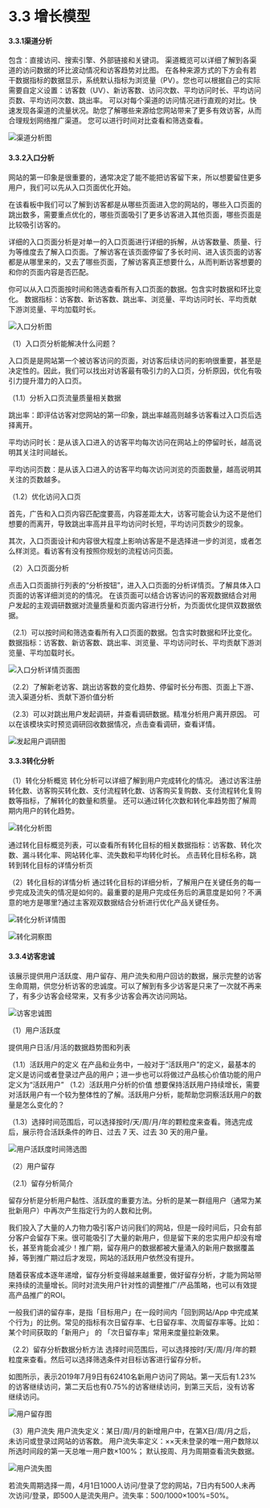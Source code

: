 # 3.3 增长模型

####  3.3.1渠道分析 

包含：直接访问、搜索引擎、外部链接和关键词。 渠道概览可以详细了解到各渠道的访问数据的环比波动情况和访客趋势对比图。 在各种来源方式的下方会有若干数据指标的数据显示，系统默认指标为浏览量（PV）。您也可以根据自己的实际需要自定义设置：访客数（UV）、新访客数、访问次数、平均访问时长、平均访问页数、平均访问次数、跳出率。 可以对每个渠道的访问情况进行直观的对比。快速发现各渠道的流量状况。助您了解哪些来源给您网站带来了更多有效访客，从而合理规划网络推广渠道。 您可以进行时间对比查看和筛选查看。

![&#x6E20;&#x9053;&#x5206;&#x6790;&#x56FE;](../.gitbook/assets/image%20%2837%29.png)

#### 3.3.2入口分析

 网站的第一印象是很重要的，通常决定了能不能把访客留下来，所以想要留住更多用户，我们可以先从入口页面优化开始。 

在该看板中我们可以了解到访客都是从哪些页面进入您的网站的，哪些入口页面的跳出数多，需要重点优化的，哪些页面吸引了更多访客进入其他页面，哪些页面是比较吸引访客的。 

详细的入口页面分析是对单一的入口页面进行详细的拆解，从访客数量、质量、行为等维度去了解入口页面。了解访客在该页面停留了多长时间、进入该页面的访客都是从哪里来的，又去了哪些页面，了解访客真正想要什么，从而判断访客想要的和你的页面内容是否匹配。

你可以从入口页面按时间和筛选查看所有入口页面的数据。包含实时数据和环比变化。 数据指标：访客数、新访客数、跳出率、浏览量、平均访问时长、平均贡献下游浏览量、平均加载时长。

![&#x5165;&#x53E3;&#x5206;&#x6790;&#x56FE;](../.gitbook/assets/image%20%2850%29.png)

（1）入口页分析能解决什么问题？

 入口页是是网站第一个被访客访问的页面，对访客后续访问的影响很重要，甚至是决定性的。因此，我们可以找出对访客最有吸引力的入口页，分析原因，优化有吸引力提升潜力的入口页。 

（1.1）分析入口页流量质量相关数据 

跳出率：即评估访客对您网站的第一印象，跳出率越高则越多访客看过入口页后选择离开。 

平均访问时长：是从该入口进入的访客平均每次访问在网站上的停留时长，越高说明其关注时间越长。 

平均访问页数：是从该入口进入的访客平均每次访问浏览的页面数量，越高说明其关注的页数越多。 

（1.2）优化访问入口页 

首先，广告和入口页内容匹配度要高，内容差距太大，访客可能会认为这不是他们想要的而离开，导致跳出率高并且平均访问时长短，平均访问页数少的现象。

 其次，入口页面设计和内容很大程度上影响访客是不是选择进一步的浏览，或者怎么样浏览。看访客有没有按照你规划的流程访问页面。

（2）入口页面分析 

点击入口页面排行列表的“分析按钮”，进入入口页面的分析详情页。了解具体入口页面的访客详细浏览的的情况。 在该页面可以结合访客访问的客观数据结合对用户发起的主观调研数据对流量质量和页面内容进行分析，为页面优化提供双数据依据。 

（2.1）可以按时间和筛选查看所有入口页面的数据。包含实时数据和环比变化。 数据指标：访客数、新访客数、跳出率、浏览量、平均访问时长、平均贡献下游浏览量、平均加载时长。

![&#x5165;&#x53E3;&#x5206;&#x6790;&#x8BE6;&#x60C5;&#x9875;&#x9762;&#x56FE;](../.gitbook/assets/image%20%2835%29.png)

（2.2）了解新老访客、跳出访客数的变化趋势、停留时长分布图、页面上下游、流入渠道分析、贡献下游价值分析 

（2.3）可以对跳出用户发起调研，并查看调研数据。精准分析用户离开原因。 可以在该模块实时预览调研回收数据情况，点击查看调研，查看详情。

![&#x53D1;&#x8D77;&#x7528;&#x6237;&#x8C03;&#x7814;&#x56FE;](../.gitbook/assets/image%20%2814%29.png)

#### 3.3.3转化分析

（1）转化分析概览 转化分析可以详细了解到用户完成转化的情况。 通过访客注册转化数、访客购买转化数、支付流程转化数、访客购买复购数、支付流程转化复购数等指标，了解转化的数量和质量。 还可以通过转化次数和转化率趋势图了解周期内用户的转化趋势。

![&#x8F6C;&#x5316;&#x5206;&#x6790;&#x56FE;](../.gitbook/assets/image%20%2855%29.png)

通过转化目标概览列表，可以查看所有转化目标的相关数据指标：访客数、转化次数、漏斗转化率、网站转化率、流失数和平均转化时长。 点击转化目标名称，跳转到转化目标的详情分析页

（2）转化目标的详情分析 通过转化目标的详细分析，了解用户在关键任务的每一步完成及流失的情况是如何的。最重要的是用户完成任务后的满意度是如何？不满意的地方是哪里?通过主客观双数据结合分析进行优化产品关键任务。

![&#x8F6C;&#x5316;&#x5206;&#x6790;&#x8BE6;&#x60C5;&#x56FE;](../.gitbook/assets/image%20%2820%29.png)

![&#x8F6C;&#x5316;&#x6D1E;&#x5BDF;&#x56FE;](../.gitbook/assets/image%20%2813%29.png)

#### 3.3.4访客忠诚

 该展示提供用户活跃度、用户留存、用户流失和用户回访的数据，展示完整的访客生命周期，供您分析访客的忠诚度。可以了解到有多少访客是只来了一次就不再来了，有多少访客会经常来，又有多少访客会再次访问网站。

![&#x8BBF;&#x5BA2;&#x5FE0;&#x8BDA;&#x56FE;](../.gitbook/assets/image%20%2844%29.png)

（1）用户活跃度 

提供用户日活/月活的数据趋势图和列表

（1.1）活跃用户的定义 在产品和业务中，一般对于“活跃用户”的定义，最基本的定义是访问或者登录过产品的用户；进一步也可以将做过产品核心价值功能的用户定义为“活跃用户” （1.2）活跃用户分析的价值 想要保持活跃用户持续增长，需要对活跃用户有一个较为整体性的了解。活跃用户分析，能帮助您洞察活跃用户的数量是怎么变化的？ 

（1.3）选择时间范围后，可以选择按时/天/周/月/年的颗粒度来查看。筛选完成后，展示符合活跃条件的昨日、过去 7 天、过去 30 天的用户量。

![&#x7528;&#x6237;&#x6D3B;&#x8DC3;&#x5EA6;&#x65F6;&#x95F4;&#x7B5B;&#x9009;&#x56FE;](../.gitbook/assets/image%20%2836%29.png)

（2）用户留存

 （2.1）留存分析简介 

留存分析是分析用户黏性、活跃度的重要方法。分析的是某一群组用户（通常为某批新用户）中再次产生指定行为的人数和比例。 

我们投入了大量的人力物力吸引客户访问我们的网站，但是一段时间后，只会有部分客户会留存下来。很可能吸引了大量的新用户，但是留下来的忠实用户却没有增长，甚至肯能会减少！推广期，留存用户的数据都被大量涌入的新用户数据覆盖掉，等到推广期过后才发现，网站的活跃用户依然没有提升。

 随着获客成本逐年递增，留存分析变得越来越重要，做好留存分析，才能为网站带来持续的流量增长。同时对流失用户针对性的调整推广/产品策略，也可以有效提高产品推广的ROI。 

一般我们讲的留存率，是指「目标用户」在一段时间内「回到网站/App 中完成某个行为」的比例。常见的指标有次日留存率、七日留存率、次周留存率等。比如：某个时间获取的「新用户」 的 「次日留存率」常用来度量拉新效果。

（2.2）留存分析数据分析方法 选择时间范围后，可以选择按时/天/周/月/年的颗粒度来查看。然后可以选择筛选条件对目标访客进行留存分析。

如图所示，表示2019年7月9日有62410名新用户访问了网站。第一天后有1.23%的访客继续访问，第二天后也有0.75%的访客继续访问，到第三天后，没有访客继续访问。

![&#x7528;&#x6237;&#x7559;&#x5B58;&#x56FE;](../.gitbook/assets/image%20%2827%29.png)

（3）用户流失 用户流失定义：某日/周/月的新增用户中，在第X日/周/月之后，未访问或登录过网站的访客数。 用户流失率定义：××天未登录的唯一用户数除以所选时间段的第一天总唯一用户数×100%； 默认按周、月为周期查看流失数据。

![&#x7528;&#x6237;&#x6D41;&#x5931;&#x56FE;](../.gitbook/assets/image%20%2864%29.png)

若流失周期选择一周，4月1日1000人访问/登录了您的网站，7日内有500人未再次访问/登录，即500人是流失用户。流失率：500/1000×100%=50%。



